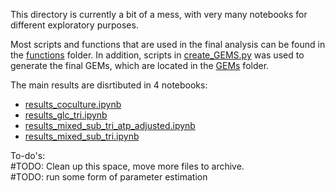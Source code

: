 This directory is currently a bit of a mess, with very  many notebooks for different exploratory purposes.  

Most scripts and functions that are used in the final analysis can be found in the [functions](../RAsynthesis/functions/) folder.
In addition, scripts in [create_GEMS.py](create_GEMS.py) was used to generate the final GEMs, which are located in the [GEMs](../RAsynthesis/GEMs/) folder.

The main results are disrtibuted in 4 notebooks:

- [results_coculture.ipynb](community_modelling/RAsynthesis/results_coculture.ipynb)
- [results_glc_tri.ipynb](community_modelling/RAsynthesis/results_glc_tri.ipynb)
- [results_mixed_sub_tri_atp_adjusted.ipynb](community_modelling/RAsynthesis/results_mixed_sub_tri_atp_adjusted.ipynb)
- [results_mixed_sub_tri.ipynb](community_modelling/RAsynthesis/results_mixed_sub_tri.ipynb)


To-do's:  
#TODO: Clean up this space, move more files to archive.  
#TODO: run some form of parameter estimation